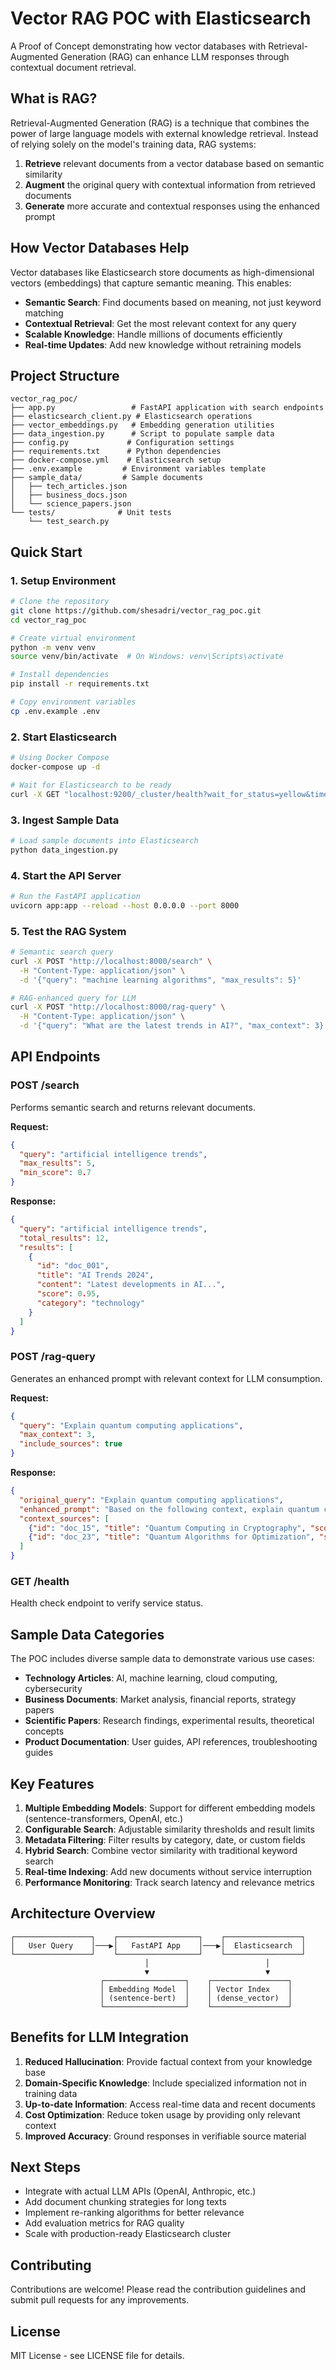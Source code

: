 # Vector RAG POC with Elasticsearch

A Proof of Concept demonstrating how vector databases with Retrieval-Augmented Generation (RAG) can enhance LLM responses through contextual document retrieval.

## What is RAG?

Retrieval-Augmented Generation (RAG) is a technique that combines the power of large language models with external knowledge retrieval. Instead of relying solely on the model's training data, RAG systems:

1. **Retrieve** relevant documents from a vector database based on semantic similarity
2. **Augment** the original query with contextual information from retrieved documents
3. **Generate** more accurate and contextual responses using the enhanced prompt

## How Vector Databases Help

Vector databases like Elasticsearch store documents as high-dimensional vectors (embeddings) that capture semantic meaning. This enables:

- **Semantic Search**: Find documents based on meaning, not just keyword matching
- **Contextual Retrieval**: Get the most relevant context for any query
- **Scalable Knowledge**: Handle millions of documents efficiently
- **Real-time Updates**: Add new knowledge without retraining models

## Project Structure

```
vector_rag_poc/
├── app.py                 # FastAPI application with search endpoints
├── elasticsearch_client.py # Elasticsearch operations
├── vector_embeddings.py   # Embedding generation utilities
├── data_ingestion.py      # Script to populate sample data
├── config.py             # Configuration settings
├── requirements.txt      # Python dependencies
├── docker-compose.yml    # Elasticsearch setup
├── .env.example         # Environment variables template
├── sample_data/         # Sample documents
│   ├── tech_articles.json
│   ├── business_docs.json
│   └── science_papers.json
└── tests/              # Unit tests
    └── test_search.py
```

## Quick Start

### 1. Setup Environment

```bash
# Clone the repository
git clone https://github.com/shesadri/vector_rag_poc.git
cd vector_rag_poc

# Create virtual environment
python -m venv venv
source venv/bin/activate  # On Windows: venv\Scripts\activate

# Install dependencies
pip install -r requirements.txt

# Copy environment variables
cp .env.example .env
```

### 2. Start Elasticsearch

```bash
# Using Docker Compose
docker-compose up -d

# Wait for Elasticsearch to be ready
curl -X GET "localhost:9200/_cluster/health?wait_for_status=yellow&timeout=30s"
```

### 3. Ingest Sample Data

```bash
# Load sample documents into Elasticsearch
python data_ingestion.py
```

### 4. Start the API Server

```bash
# Run the FastAPI application
uvicorn app:app --reload --host 0.0.0.0 --port 8000
```

### 5. Test the RAG System

```bash
# Semantic search query
curl -X POST "http://localhost:8000/search" \
  -H "Content-Type: application/json" \
  -d '{"query": "machine learning algorithms", "max_results": 5}'

# RAG-enhanced query for LLM
curl -X POST "http://localhost:8000/rag-query" \
  -H "Content-Type: application/json" \
  -d '{"query": "What are the latest trends in AI?", "max_context": 3}'
```

## API Endpoints

### POST /search
Performs semantic search and returns relevant documents.

**Request:**
```json
{
  "query": "artificial intelligence trends",
  "max_results": 5,
  "min_score": 0.7
}
```

**Response:**
```json
{
  "query": "artificial intelligence trends",
  "total_results": 12,
  "results": [
    {
      "id": "doc_001",
      "title": "AI Trends 2024",
      "content": "Latest developments in AI...",
      "score": 0.95,
      "category": "technology"
    }
  ]
}
```

### POST /rag-query
Generates an enhanced prompt with relevant context for LLM consumption.

**Request:**
```json
{
  "query": "Explain quantum computing applications",
  "max_context": 3,
  "include_sources": true
}
```

**Response:**
```json
{
  "original_query": "Explain quantum computing applications",
  "enhanced_prompt": "Based on the following context, explain quantum computing applications:\n\nContext 1: [Quantum Computing in Cryptography]...\nContext 2: [Quantum Algorithms for Optimization]...\n\nQuery: Explain quantum computing applications",
  "context_sources": [
    {"id": "doc_15", "title": "Quantum Computing in Cryptography", "score": 0.92},
    {"id": "doc_23", "title": "Quantum Algorithms for Optimization", "score": 0.89}
  ]
}
```

### GET /health
Health check endpoint to verify service status.

## Sample Data Categories

The POC includes diverse sample data to demonstrate various use cases:

- **Technology Articles**: AI, machine learning, cloud computing, cybersecurity
- **Business Documents**: Market analysis, financial reports, strategy papers
- **Scientific Papers**: Research findings, experimental results, theoretical concepts
- **Product Documentation**: User guides, API references, troubleshooting guides

## Key Features

1. **Multiple Embedding Models**: Support for different embedding models (sentence-transformers, OpenAI, etc.)
2. **Configurable Search**: Adjustable similarity thresholds and result limits
3. **Metadata Filtering**: Filter results by category, date, or custom fields
4. **Hybrid Search**: Combine vector similarity with traditional keyword search
5. **Real-time Indexing**: Add new documents without service interruption
6. **Performance Monitoring**: Track search latency and relevance metrics

## Architecture Overview

```
┌─────────────────┐    ┌──────────────────┐    ┌─────────────────┐
│   User Query    │───▶│   FastAPI App    │───▶│  Elasticsearch  │
└─────────────────┘    └──────────────────┘    └─────────────────┘
                              │                          │
                              ▼                          ▼
                    ┌──────────────────┐    ┌─────────────────┐
                    │ Embedding Model  │    │ Vector Index    │
                    │ (sentence-bert)  │    │ (dense_vector)  │
                    └──────────────────┘    └─────────────────┘
```

## Benefits for LLM Integration

1. **Reduced Hallucination**: Provide factual context from your knowledge base
2. **Domain-Specific Knowledge**: Include specialized information not in training data
3. **Up-to-date Information**: Access real-time data and recent documents
4. **Cost Optimization**: Reduce token usage by providing only relevant context
5. **Improved Accuracy**: Ground responses in verifiable source material

## Next Steps

- Integrate with actual LLM APIs (OpenAI, Anthropic, etc.)
- Add document chunking strategies for long texts
- Implement re-ranking algorithms for better relevance
- Add evaluation metrics for RAG quality
- Scale with production-ready Elasticsearch cluster

## Contributing

Contributions are welcome! Please read the contribution guidelines and submit pull requests for any improvements.

## License

MIT License - see LICENSE file for details.